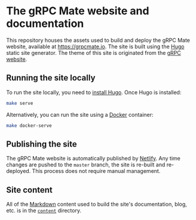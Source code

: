# The gRPC Mate website and documentation

This repository houses the assets used to build and deploy the gRPC Mate website, available at https://grpcmate.io. The site is built using the [Hugo](https://gohugo.io) static
site generator. The theme of this site is originated from the [gRPC website](https://grpc.io).

## Running the site locally

To run the site locally, you need to [install Hugo](https://gohugo.io/getting-started/installing). Once Hugo is installed:

```bash
make serve
```

Alternatively, you can run the site using a [Docker](https://docker.com) container:

```bash
make docker-serve
```

## Publishing the site

The gRPC Mate website is automatically published by [Netlify](https://netlify.com). Any time changes are pushed to the `master` branch, the site is re-built and re-deployed. This process does not require manual management.

## Site content

All of the [Markdown](https://www.markdownguide.org/) content used to build the site's documentation, blog, etc. is in the [`content`](./content) directory.

